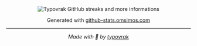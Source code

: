 <div align="center">
  <img src="https://streak-stats.demolab.com?user=typovrak&theme=algolia&hide_border=true" alt="Typovrak GitHub streaks and more informations" />
</div>

<div align="center">
  <img src="https://github-readme-stats.vercel.app/api?username=typovrak&theme=algolia&show_icons=true&hide_border=true&count_private=true" alt="" />
</div>

<div align="center">
  <img src="https://github-readme-stats.vercel.app/api/top-langs/?username=typovrak&theme=algolia&show_icons=true&hide_border=true&layout=compact" alt="" />
</div>

<p align="center">Generated with <a href="https://github-stats.omsimos.com">github-stats.omsimos.com</a></p>

---

<p align="center"><i>Made with 💜 by <a href="https://typovrak.tv">typovrak</a></i></p>
